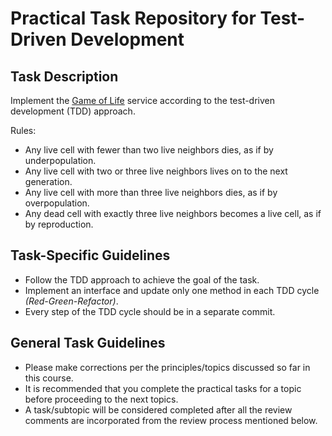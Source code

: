# Practical Task Repository for Test-Driven Development

## Task Description
Implement the [Game of Life](https://playgameoflife.com/) service according to the test-driven development (TDD) approach.

Rules:
* Any live cell with fewer than two live neighbors dies, as if by underpopulation.
* Any live cell with two or three live neighbors lives on to the next generation.
* Any live cell with more than three live neighbors dies, as if by overpopulation.
* Any dead cell with exactly three live neighbors becomes a live cell, as if by reproduction. 

## Task-Specific Guidelines 
* Follow the TDD approach to achieve the goal of the task.
* Implement an interface and update only one method in each TDD cycle *(Red-Green-Refactor)*.
* Every step of the TDD cycle should be in a separate commit.

## General Task Guidelines

* Please make corrections per the principles/topics discussed so far in this course.
* It is recommended that you complete the practical tasks for a topic before proceeding to the next topics.
* A task/subtopic will be considered completed after all the review comments are incorporated from the review process mentioned below.

